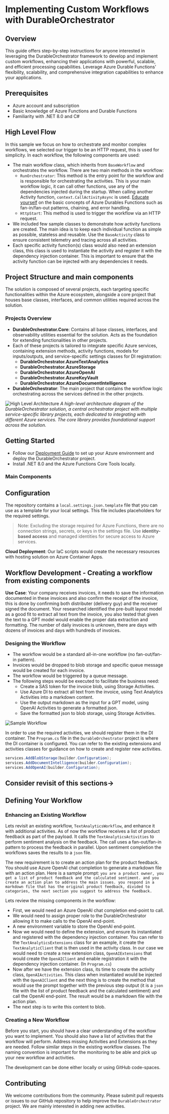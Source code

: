 # Implementing Custom Workflows with DurableOrchestrator

## Overview
This guide offers step-by-step instructions for anyone interested in leveraging the DurableOrchestrator framework to develop and implement custom workflows, enhancing their applications with powerful, scalable, and efficient processing capabilities. Leverage Azure Durable Functions' flexibility, scalability, and comprehensive integration capabilities to enhance your applications.

## Prerequisites
- Azure account and subscription
- Basic knowledge of Azure Functions and Durable Functions
- Familiarity with .NET 8.0 and C#

## High Level Flow

In this sample we focus on how to orchestrate and monitor complex workflows, we selected our trigger to be an HTTP request, this is used for simplicity. 
In each workflow, the following components are used:

- The main workflow class, which inherits from `BaseWorkflow` and orchestrates the workflow. There are two main methods in the workflow:
  - `RunOrchestrator`: This method is the entry point for the workflow and is responsible for orchestrating the activities. This is your main workflow logic, it can call other functions, use any of the dependencies injected during the startup. When calling another Activity function, `context.CallActivityAsync` is used. [Educate yourself](https://learn.microsoft.com/en-us/azure/azure-functions/durable/durable-functions-overview?tabs=in-process%2Cnodejs-v3%2Cv1-model&pivots=csharp) on the basic concepts of Azure Durables Functions such as fan-in/fan-out patterns, chaining, and error handling.
  - `HttpStart`: This method is used to trigger the workflow via an HTTP request.
- We included few sample classes to demonstrate how activity functions are created. The main idea is to keep each individual function as simple as possible, stateless and reusable. Use the `BaseActivity` class to ensure consistent telemetry and tracing across all activities.
- Each specific activity function(s) class would also need an extension class, this class is used to instantiate the activity and register it with the dependency injection container. This is important to ensure that the activity function can be injected with any dependencies it needs.

## Project Structure and main components

The solution is composed of several projects, each targeting specific functionalities within the Azure ecosystem, alongside a core project that houses base classes, interfaces, and common utilities required across the solution.

### Projects Overview

- **DurableOrchestrator.Core**: Contains all base classes, interfaces, and observability utilities essential for the solution. Acts as the foundation for extending functionalities in other projects.
- Each of these projects is tailored to integrate specific Azure services, containing extension methods, activity functions, models for inputs/outputs, and service-specific settings classes for DI registration:
  - **DurableOrchestrator.AzureTextAnalytics**
  - **DurableOrchestrator.AzureStorage**
  - **DurableOrchestrator.AzureOpenAI**
  - **DurableOrchestrator.AzureKeyVault**
  - **DurableOrchestrator.AzureDocumentIntelligence**
- **DurableOrchestrator**: The main project that contains the workflow logic orchestrating across the services defined in the other projects.

![High Level Architecture](2024-04-01-16-07-39.png)
_A high-level architecture diagram of the DurableOrchestrator solution, a central orchestrator project with multiple service-specific library projects, each dedicated to integrating with different Azure services. The core library provides foundational support across the solution._

## Getting Started

- Follow our [Deployment Guide](./DeploymentGuide.md) to set up your Azure environment and deploy the DurableOrchestrator project.
- Install .NET 8.0 and the Azure Functions Core Tools locally.

### Main Components


## Configuration

The repository contains a ```local.settings.json.template``` file that you can use as a template for your local settings. This file includes placeholders for the required settings.

>Note: Excluding the storage required for Azure Functions, there are no connection strings, secrets, or keys in the settings file. Use **identity-based access** and managed identities for secure access to Azure services.

**Cloud Deployment**: Our IaC scripts would create the necessary resources with hosting solution on Azure Container Apps.

## Workflow Development - Creating a workflow from existing components

**Use Case**: Your company receives invoices, it needs to save the information documented in these invoices and also confirm the receipt of the invoice, this is done by confirming both distributer (delivery guy) and the receiver signed the document. Your researched identified the pre-built layout model as a good fit to extract all text from the invoice, you also tested that given the text to a GPT model would enable the proper data extraction and formatting. The number of daily invoices is unknown, there are days with dozens of invoices and days with hundreds of invoices.

### Designing the Workflow

- The workflow would be a standard all-in-one workflow (no fan-out/fan-in pattern).
- Invoices would be dropped to blob storage and specific queue message would be created for each invoice.
- The workflow would be triggered by a queue message.
- The following steps would be executed to facilitate the business need:
  - Create a SAS token for the invoice blob, using Storage Activities.
  - Use Azure DI to extract all text from the invoice, using Text Analytics Activities into a markdown content.
  - Use the output markdown as the input for a GPT model, using OpenAI Activities to generate a formatted json.
  - Save the formatted json to blob storage, using Storage Activities.

![Sample Workflow](2024-04-01-12-19-00.png)

In order to use the required activities, we should register them in the DI container. The `Program.cs` file in the `DurableOrchestrator` project is where the DI container is configured. You can refer to the existing extensions and activities classes for guidance on how to create and register new activities.

```csharp
services.AddBlobStorage(builder.Configuration);
services.AddDocumentIntelligence(builder.Configuration);
services.AddOpenAI(builder.Configuration);
```

## Consider revisit of this sections->

## Defining Your Workflow

### Enhancing an Existing Workflow

Lets revisit an existing workflow, `TextAnalyticsWorkflow`, and enhance it with additional activities. As of now the workflow receives a list of product feedback as part of the payload. It calls the `TextAnalyticsActivities` to perform sentiment analysis on the feedback. The call uses a fan-out/fan-in pattern to process the feedback in parallel. Upon sentiment completion the workflows saves the results to a `json` file.

The new requirement is to create an action plan for the product feedback. You should use Azure OpenAI chat completion to generate a markdown file with an action plan. Here is a sample prompt: ```you are a product owner, you get a list of product feedback and the calculated sentiment. and you create an action plan to address the main issues. you respond in a markdown file that has the original product feedback, divided to categories, the next section you suggest to address the feedback.```

Lets review the missing components in the workflow:
- First, we would need an Azure OpenAI chat completion end-point to call.
- We would need to assign proper role to the DurableOrchestrator allowing it to make calls to the OpenAI end-point.
- A new environment variable to store the OpenAI end-point.
- Now we would need to define the extension, and ensure its instantiated and registered with the dependency injection container. You can refer to the `TextAnalyticsExtensions` class for an example, it create the `TextAnalyticClient` that is then used in the activity class. In our case we would need to create a new extension class, `OpenAIExtensions` that would create the `OpenAIClient` and enable registration it with the dependency injection container. (In `Program.cs`)
- Now after we have the extension class, its time to create the activity class, `OpenAIActivities`. This class when instantiated would be injected with the `OpenAIClient` and the next thing is to create the method that would use the prompt together with the previous step output (it is a `json` file with the list of product feedback and the calculated sentiment) and call the OpenAI end-point. The result would be a markdown file with the action plan.
- The next step is to write this content to blob.

### Creating a New Workflow

Before you start, you should have a clear understanding of the workflow you want to implement. You should also have a list of activities that the workflow will perform. Address missing Activities and Extensions as they are needed. Follow similar steps in the existing workflow classes. The naming convention is important for the monitoring to be able and pick up your new workflow and activities.

The development can be done either locally or using GitHub code-spaces.

## Contributing
We welcome contributions from the community. Please submit pull requests or issues to our GitHub repository to help improve the `DurableOrchestrator` project. We are mainly interested in adding new activities.

